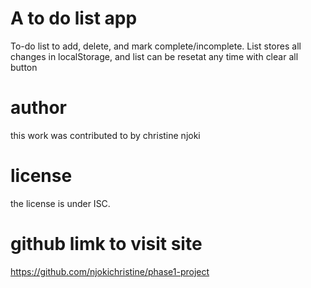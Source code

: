 # A to do list app
 To-do list to add, delete, and mark complete/incomplete. List stores all changes in localStorage, and list can be resetat any time with clear all button
 
 
 # author
 this work was contributed to by christine njoki
 
# license
 the license is under ISC.
 
# github limk to visit site 
https://github.com/njokichristine/phase1-project


